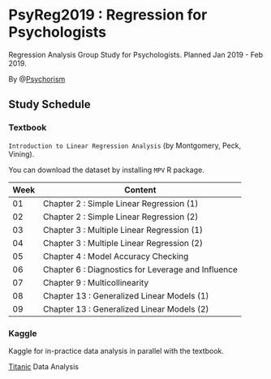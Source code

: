 # PsyReg2019 : Regression for Psychologists

Regression Analysis Group Study for Psychologists. Planned Jan 2019 - Feb 2019.

By @[Psychorism](https://psychorism.github.io)

## Study Schedule 

### Textbook

 `Introduction to Linear Regression Analysis` (by Montgomery, Peck, Vining).

 You can download the dataset by installing `MPV` R package.

Week|Content
-|-
01|Chapter 2 : Simple Linear Regression (1)
02|Chapter 2 : Simple Linear Regression (2)
03|Chapter 3 : Multiple Linear Regression (1)
04|Chapter 3 : Multiple Linear Regression (2)
05|Chapter 4 : Model Accuracy Checking
06|Chapter 6 : Diagnostics for Leverage and Influence
07|Chapter 9 : Multicollinearity
08|Chapter 13 : Generalized Linear Models (1)
09|Chapter 13 : Generalized Linear Models (2)


### Kaggle

Kaggle for in-practice data analysis in parallel with the textbook.

[Titanic](https://www.kaggle.com/c/titanic) Data Analysis

 